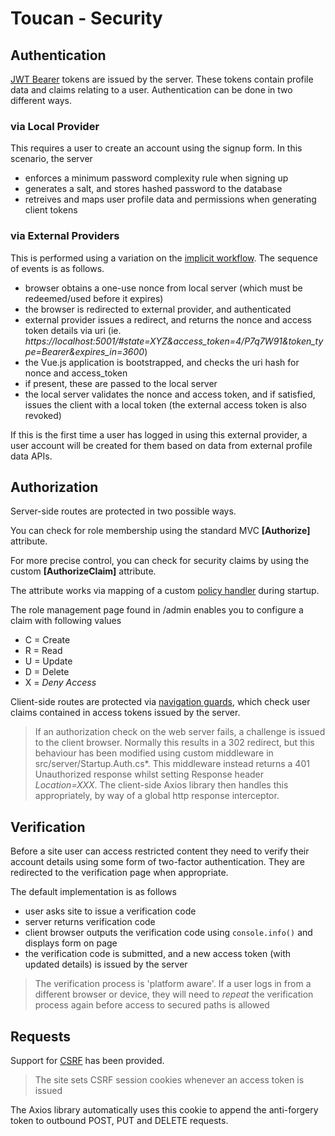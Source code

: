 # Toucan - Security

## Authentication
[JWT Bearer](https://tools.ietf.org/html/rfc7523) tokens are issued by the server. These tokens contain profile data and claims relating to a user. Authentication can be done in two different ways.

### via Local Provider
This requires a user to create an account using the signup form. In this scenario, the server

* enforces a minimum password complexity rule when signing up
* generates a salt, and stores hashed password to the database
* retreives and maps user profile data and permissions when generating client tokens

### via External Providers
This is performed using a variation on the [implicit workflow](https://tools.ietf.org/html/rfc6749#section-1.3.2). The sequence of events is as follows. 

* browser obtains a one-use nonce from local server (which must be redeemed/used before it expires)
* the browser is redirected to external provider, and authenticated
* external provider issues a redirect, and returns the nonce and access token details via uri (ie. _https://localhost:5001/#state=XYZ&access_token=4/P7q7W91&token_type=Bearer&expires_in=3600_)
* the Vue.js application is bootstrapped, and checks the uri hash for nonce and access_token
* if present, these are passed to the local server
* the local server validates the nonce and access token, and if satisfied, issues the client with a local token (the external access token is also revoked)

If this is the first time a user has logged in using this external provider, a user account will be created for them based on data from external profile data APIs.

## Authorization
Server-side routes are protected in two possible ways.

You can check for role membership using the standard MVC __[Authorize]__ attribute.

For more precise control, you can check for security claims by using the custom __[AuthorizeClaim]__ attribute.

The attribute works via mapping of a custom [policy handler](https://docs.microsoft.com/en-us/aspnet/core/security/authorization/policies) during startup.

The role management page found in /admin enables you to configure a claim with following values

* C = Create
* R = Read
* U = Update
* D = Delete
* X = _Deny Access_

Client-side routes are protected via [navigation guards](http://router.vuejs.org/en/advanced/navigation-guards.html), which check user claims contained in access tokens issued by the server.

> If an authorization check on the web server fails, a challenge is issued to the client browser. Normally this results in a 302 redirect, but this behaviour has been modified using custom middleware in src/server/Startup.Auth.cs*. This middleware instead returns a 401 Unauthorized response whilst setting Response header _Location=XXX_. The client-side Axios library then handles this appropriately, by way of a global http response interceptor.

## Verification

Before a site user can access restricted content they need to verify their account details using some form of two-factor authentication. They are redirected to the verification page when appropriate.

The default implementation is as follows

* user asks site to issue a verification code
* server returns verification code
* client browser outputs the verification code using `console.info()` and displays form on page
* the verification code is submitted, and a new access token (with updated details) is issued by the server

> The verification process is 'platform aware'. If a user logs in from a different browser or device, they will need to _repeat_ the verification process again before access to secured paths is allowed

## Requests

Support for [CSRF](https://en.wikipedia.org/wiki/Cross-site_request_forgery) has been provided.

> The site sets CSRF session cookies whenever an access token is issued

The Axios library automatically uses this cookie to append the anti-forgery token to outbound POST, PUT and DELETE requests.